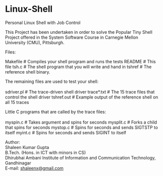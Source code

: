 # Linux-Shell
Personal Linux Shell with Job Control

This Project has been undertaken in order to solve the Popular Tiny Shell Project offered in the System Software Course in Carnegie Mellon University (CMU), Pittsburgh.

Files:

Makefile	# Compiles your shell program and runs the tests
README		# This file
tsh.c		# The shell program that you will write and hand in
tshref		# The reference shell binary.

The remaining files are used to test your shell: <br><br>
sdriver.pl	# The trace-driven shell driver
trace*.txt	# The 15 trace files that control the shell driver
tshref.out 	# Example output of the reference shell on all 15 traces

Little C programs that are called by the trace files: <br><br>
myspin.c	# Takes argument <n> and spins for <n> seconds
mysplit.c	# Forks a child that spins for <n> seconds
mystop.c        # Spins for <n> seconds and sends SIGTSTP to itself
myint.c         # Spins for <n> seconds and sends SIGINT to itself

Author:<br>
Shaleen Kumar Gupta<br>
B.Tech. (Hons. in ICT with minors in CS)<br>
Dhirubhai Ambani Institute of Information and Communication Technology, Gandhinagar<br>
E-mail: shaleenx@gmail.com
